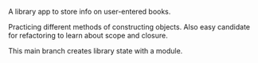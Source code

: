 A library app to store info on user-entered books.

Practicing different methods of constructing objects. Also easy candidate for refactoring to learn about scope and closure.

This main branch creates library state with a module.
